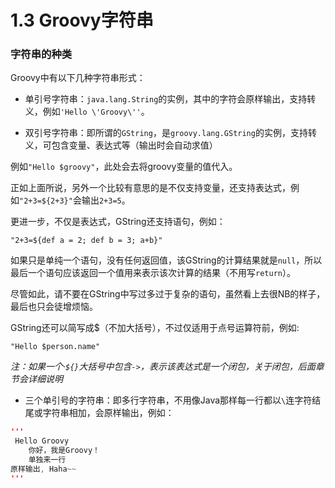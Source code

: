 # 1.3 Groovy字符串

### 字符串的种类
Groovy中有以下几种字符串形式：

- 单引号字符串：`java.lang.String`的实例，其中的字符会原样输出，支持转义，例如`'Hello \'Groovy\''`。

- 双引号字符串：即所谓的`GString`，是`groovy.lang.GString`的实例，支持转义，可包含变量、表达式等（输出时会自动求值）

例如`"Hello $groovy"`，此处会去将groovy变量的值代入。

正如上面所说，另外一个比较有意思的是不仅支持变量，还支持表达式，例如`"2+3=${2+3}"`会输出`2+3=5`。

更进一步，不仅是表达式，GString还支持语句，例如：

`"2+3=${def a = 2; def b = 3; a+b}"`

如果只是单纯一个语句，没有任何返回值，该GString的计算结果就是`null`，所以最后一个语句应该返回一个值用来表示该次计算的结果（不用写`return`）。

尽管如此，请不要在GString中写过多过于复杂的语句，虽然看上去很NB的样子，最后也只会徒增烦恼。

GString还可以简写成$（不加大括号），不过仅适用于点号运算符前，例如:

`"Hello $person.name"`

_注：如果一个·`${}`大括号中包含`->`，表示该表达式是一个闭包，关于闭包，后面章节会详细说明_

- 三个单引号的字符串：即多行字符串，不用像Java那样每一行都以`\`连字符结尾或字符串相加，会原样输出，例如：
```java
'''
 Hello Groovy
    你好，我是Groovy！
    单独来一行
原样输出, Haha~~
'''
```
